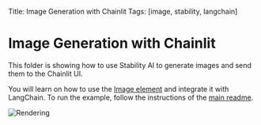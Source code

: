 Title: Image Generation with Chainlit
Tags: [image, stability, langchain]

# Image Generation with Chainlit

This folder is showing how to use Stability AI to generate images and send them to the Chainlit UI.

You will learn on how to use the [Image element](https://docs.chainlit.io/api-reference/elements/image) and integrate it with LangChain.
To run the example, follow the instructions of the [main readme](/README.md).

![Rendering](./rendering.png)
